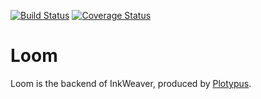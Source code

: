 [![Build Status](https://travis-ci.org/Plotypus/loom.svg?branch=feature-245)](https://travis-ci.org/Plotypus/loom)
[![Coverage Status](https://coveralls.io/repos/github/Plotypus/loom/badge.svg?branch=feature-245)](https://coveralls.io/github/Plotypus/loom?branch=feature-245)

# Loom

Loom is the backend of InkWeaver, produced by [Plotypus](plotypus.github.io).
